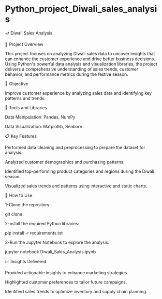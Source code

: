 # Python_project_Diwali_sales_analysis

🪔 Diwali Sales Analysis


📝 Project Overview


This project focuses on analyzing Diwali sales data to uncover insights that can enhance the customer experience and drive better business decisions. Using Python's powerful data analysis and visualization libraries, the project delivers a comprehensive understanding of sales trends, customer behavior, and performance metrics during the festive season.

🌟 Objective


Improve customer experience by analyzing sales data and identifying key patterns and trends.


🔧 Tools and Libraries


Data Manipulation: Pandas, NumPy


Data Visualization: Matplotlib, Seaborn

📋 Key Features


Performed data cleaning and preprocessing to prepare the dataset for analysis.


Analyzed customer demographics and purchasing patterns.


Identified top-performing product categories and regions during the Diwali season.


Visualized sales trends and patterns using interactive and static charts.

🚀 How to Use


1-Clone the repository

git clone <repository-url>


2-nstall the required Python libraries:

pip install -r requirements.txt

3-Run the Jupyter Notebook to explore the analysis:

jupyter notebook Diwali_Sales_Analysis.ipynb


📈 Insights Delivered


Provided actionable insights to enhance marketing strategies.


Highlighted customer preferences to tailor future campaigns.


Identified sales trends to optimize inventory and supply chain planning.



